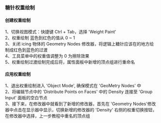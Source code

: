 ### 糖针权重绘制

#### 创建权重绘制

1、切换视图模式：快捷键 Ctrl + Tab，选择 'Weight Paint'  
2、权重绘制 蓝色到红色的值从 0 ~ 1  
3、关闭 icing 物体的 Geometry Nodes 修改器，将逻辑上糖针应该在的地方绘制成红色到蓝色的过渡  
4、工具菜单中的权重值调整为 0 为擦除效果  
5、权重绘制过渡绘制完成后将，属性面板中新增的顶点组进行重命名

#### 应用权重绘制

1、退出权重绘制进入 'Object Mode', 确保模式在 'GeoMetry Nodes' 中  
2、将编辑节点中的 'Distribute Points on Faces' 中的 Density 连接至 'Group Input' 面板的空白节点  
3、接下来，在修改器中就看到了新增的修改器，首先在 'Geometry Nodes'修改器中点击在显示器中显示，切换新增的修改器的 'Density' 右侧的权重切换按钮，在修改器中选择，上一步教程中重名的顶点组